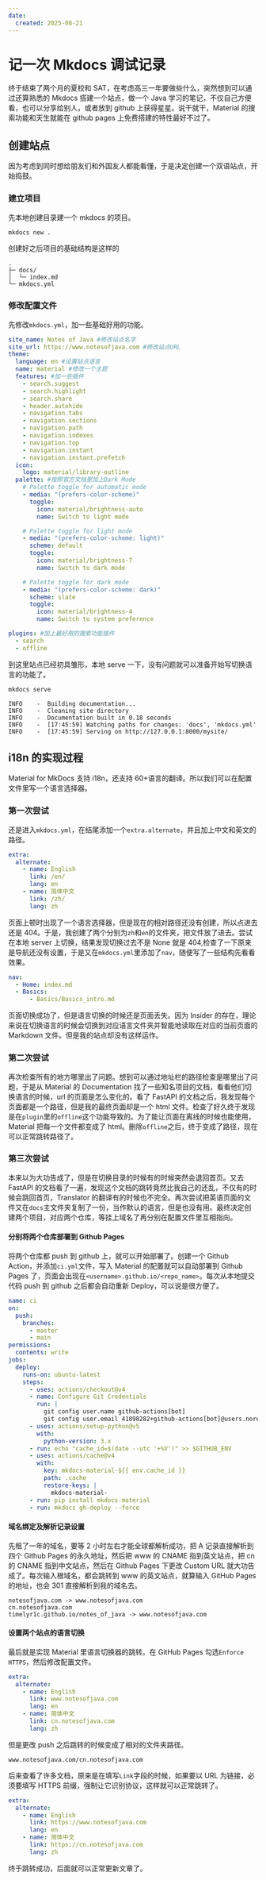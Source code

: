 ```yaml
---
date:
  created: 2025-08-21
---
```


# 记一次 Mkdocs 调试记录

终于结束了两个月的夏校和 SAT，在考虑高三一年要做些什么，突然想到可以通过还算熟悉的 Mkdocs 搭建一个站点，做一个 Java 学习的笔记，不仅自己方便看，也可以分享给别人，或者放到 github 上获得星星。说干就干，Material 的搜索功能和天生就能在 github pages 上免费搭建的特性最好不过了。

## 创建站点

因为考虑到同时想给朋友们和外国友人都能看懂，于是决定创建一个双语站点，开始捣鼓。

### 建立项目

先本地创建目录建一个 mkdocs 的项目。

```zsh
mkdocs new .
```

创建好之后项目的基础结构是这样的

```
.
├─ docs/
│  └─ index.md
└─ mkdocs.yml
```

### 修改配置文件

先修改`mkdocs.yml`，加一些基础好用的功能。

```yml
site_name: Notes of Java #修改站点名字
site_url: https://www.notesofjava.com #修改站点URL
theme:
  language: en #设置站点语言
  name: material #修改一个主题
  features: #加一些插件
    - search.suggest
    - search.highlight
    - search.share
    - header.autohide
    - navigation.tabs
    - navigation.sections
    - navigation.path
    - navigation.indexes
    - navigation.top
    - navigation.instant
    - navigation.instant.prefetch
  icon:
    logo: material/library-outline
  palette: #按照官方文档里加上Dark Mode
    # Palette toggle for automatic mode
    - media: "(prefers-color-scheme)"
      toggle:
        icon: material/brightness-auto
        name: Switch to light mode

    # Palette toggle for light mode
    - media: "(prefers-color-scheme: light)"
      scheme: default
      toggle:
        icon: material/brightness-7
        name: Switch to dark mode

    # Palette toggle for dark mode
    - media: "(prefers-color-scheme: dark)"
      scheme: slate
      toggle:
        icon: material/brightness-4
        name: Switch to system preference

plugins: #加上最好用的搜索功能插件
  - search
  - offline
```

到这里站点已经初具雏形，本地 serve 一下，没有问题就可以准备开始写切换语言的功能了。

```zsh
mkdocs serve
```

```
INFO    -  Building documentation...
INFO    -  Cleaning site directory
INFO    -  Documentation built in 0.18 seconds
INFO    -  [17:45:59] Watching paths for changes: 'docs', 'mkdocs.yml'
INFO    -  [17:45:59] Serving on http://127.0.0.1:8000/mysite/
```

## i18n 的实现过程

Material for MkDocs 支持 i18n，还支持 60+语言的翻译。所以我们可以在配置文件里写一个语言选择器。

### 第一次尝试

还是进入`mkdocs.yml`，在结尾添加一个`extra.alternate`，并且加上中文和英文的路径。

```yml
extra:
  alternate:
    - name: English
      link: /en/
      lang: en
    - name: 简体中文
      link: /zh/
      lang: zh
```

页面上顿时出现了一个语言选择器，但是现在的相对路径还没有创建，所以点进去还是 404。于是，我创建了两个分别为`zh`和`en`的文件夹，把文件放了进去。尝试在本地 server 上切换，结果发现切换过去不是 None 就是 404,检查了一下原来是导航还没有设置，于是又在`mkdocs.yml`里添加了`nav`，随便写了一些结构先看看效果。

```yml
nav:
  - Home: index.md
  - Basics:
      - Basics/Basics_intro.md
```

页面切换成功了，但是语言切换的时候还是页面丢失。因为 Insider 的存在，理论来说在切换语言的时候会切换到对应语言文件夹并智能地读取在对应的当前页面的 Markdown 文件。但是我的站点却没有这样运作。

### 第二次尝试

再次检查所有的地方哪里出了问题。想到可以通过地址栏的路径检查是哪里出了问题，于是从 Material 的 Documentation 找了一些知名项目的文档，看看他们切换语言的时候，url 的页面是怎么变化的。看了 FastAPI 的文档之后，我发现每个页面都是一个路径，但是我的最终页面却是一个 html 文件。检查了好久终于发现是在`plugin`里的`offline`这个功能导致的。为了能让页面在离线的时候也能使用，Material 把每一个文件都变成了 html。删除`offline`之后，终于变成了路径，现在可以正常跳转路径了。

### 第三次尝试

本来以为大功告成了，但是在切换目录的时候有的时候突然会退回首页。又去 FastAPI 的文档看了一遍，发现这个文档的跳转竟然比我自己的还乱，不仅有的时候会跳回首页，Translator 的翻译有的时候也不完全。再次尝试把英语页面的文件又在`docs`主文件夹复制了一份，当作默认的语言，但是也没有用。最终决定创建两个项目，对应两个仓库，等挂上域名了再分别在配置文件里互相指向。

#### 分别将两个仓库部署到 Github Pages

将两个仓库都 push 到 github 上，就可以开始部署了。创建一个 Github Action，并添加`ci.yml`文件，写入 Material 的配置就可以自动部署到 Github Pages 了，页面会出现在`<username>.github.io/<repo_name>`。每次从本地提交代码 push 到 github 之后都会自动重新 Deploy，可以说是很方便了。

```yml
name: ci
on:
  push:
    branches:
      - master
      - main
permissions:
  contents: write
jobs:
  deploy:
    runs-on: ubuntu-latest
    steps:
      - uses: actions/checkout@v4
      - name: Configure Git Credentials
        run: |
          git config user.name github-actions[bot]
          git config user.email 41898282+github-actions[bot]@users.noreply.github.com
      - uses: actions/setup-python@v5
        with:
          python-version: 3.x
      - run: echo "cache_id=$(date --utc '+%V')" >> $GITHUB_ENV
      - uses: actions/cache@v4
        with:
          key: mkdocs-material-${{ env.cache_id }}
          path: .cache
          restore-keys: |
            mkdocs-material-
      - run: pip install mkdocs-material
      - run: mkdocs gh-deploy --force
```

#### 域名绑定及解析记录设置

先租了一年的域名，要等 2 小时左右才能全球都解析成功，把 A 记录直接解析到四个 Github Pages 的永久地址，然后把 www 的 CNAME 指到英文站点，把 cn 的 CNAME 指到中文站点，然后在 Github Pages 下更改 Custom URL 就大功告成了。每次输入根域名，都会跳转到 www 的英文站点，就算输入 GitHub Pages 的地址，也会 301 直接解析到我的域名去。

```URL
notesofjava.com -> www.notesofjava.com
cn.notesofjava.com
timelyr1c.github.io/notes_of_java -> www.notesofjava.com
```

#### 设置两个站点的语言切换

最后就是实现 Material 里语言切换器的跳转。在 GitHub Pages 勾选`Enforce HTTPS`，然后修改配置文件。

```yml
extra:
  alternate:
    - name: English
      link: www.notesofjava.com
      lang: en
    - name: 简体中文
      link: cn.notesofjava.com
      lang: zh
```

但是更改 push 之后跳转的时候变成了相对的文件夹路径。

```
www.notesofjava.com/cn.notesofjava.com
```

后来查看了许多文档，原来是在填写`Link`字段的时候，如果要以 URL 为链接，必须要填写 HTTPS 前缀，强制让它识别协议，这样就可以正常跳转了。

```yml
extra:
  alternate:
    - name: English
      link: https://www.notesofjava.com
      lang: en
    - name: 简体中文
      link: https://cn.notesofjava.com
      lang: zh
```

终于跳转成功，后面就可以正常更新文章了。
